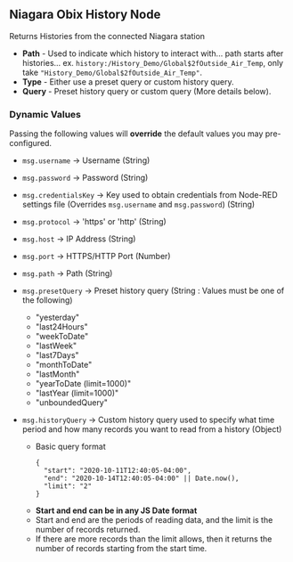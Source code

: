 ## Niagara Obix History Node

Returns Histories from the connected Niagara station

- **Path** - Used to indicate which history to interact with... path starts after histories... ex. `history:/History_Demo/Global$2fOutside_Air_Temp`, only take `"History_Demo/Global$2fOutside_Air_Temp"`.
- **Type** - Either use a preset query or custom history query.
- **Query** - Preset history query or custom query (More details below).

### Dynamic Values

Passing the following values will **override** the default values you may pre-configured.

- `msg.username` -> Username (String)
- `msg.password` -> Password (String)
- `msg.credentialsKey` -> Key used to obtain credentials from Node-RED settings file (Overrides `msg.username` and `msg.password`) (String)
- `msg.protocol` -> 'https' or 'http' (String)
- `msg.host` -> IP Address (String)
- `msg.port` -> HTTPS/HTTP Port (Number)
- `msg.path` -> Path (String)
- `msg.presetQuery` -> Preset history query (String : Values must be one of the following)

  - "yesterday"
  - "last24Hours"
  - "weekToDate"
  - "lastWeek"
  - "last7Days"
  - "monthToDate"
  - "lastMonth"
  - "yearToDate (limit=1000)"
  - "lastYear (limit=1000)"
  - "unboundedQuery"

- `msg.historyQuery` -> Custom history query used to specify what time period and how many records you want to read from a history (Object)
  - Basic query format
    ```
    {
      "start": "2020-10-11T12:40:05-04:00",
      "end": "2020-10-14T12:40:05-04:00" || Date.now(),
      "limit": "2"
    }
    ```
  - **Start and end can be in any JS Date format**
  - Start and end are the periods of reading data, and the limit is the number of records returned.
  - If there are more records than the limit allows, then it returns the number of records starting from the start time.
